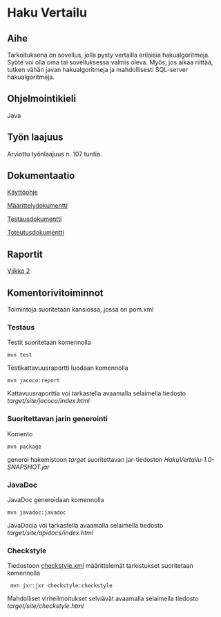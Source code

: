 # Haku Vertailu

## Aihe
Tarkoituksena on sovellus, jolla pysty vertailla erilaisia hakualgoritmeja. Syöte voi olla oma tai sovelluksessa valmis oleva.
Myös, jos aikaa riittää, tutken vähän javan hakualgoritmeja ja mahdollisesti SQL-server hakualgoritmeja.

## Ohjelmointikieli
Java

## Työn laajuus
Arviottu työnlaajuus n. 107 tuntia.

## Dokumentaatio
[Käyttöohje]( https://github.com/olegTervo/hakuVertailu/blob/master/Dokumentaatio/Kayttoohje.md )

[Määrittelydokumentti]( https://github.com/olegTervo/hakuVertailu/blob/master/Dokumentaatio/Maarittelydokumentti.md )

[Testausdokumentti]( https://github.com/olegTervo/hakuVertailu/blob/master/Dokumentaatio/Testausdokumentti.md )

[Toteutusdokumentti]( https://github.com/olegTervo/hakuVertailu/blob/master/Dokumentaatio/Toteutusdokumentti.md )

## Raportit
[Viikko 2]( https://github.com/olegTervo/hakuVertailu/blob/master/Raportit/viikko2.md )

## Komentorivitoiminnot

Toimintoja suoritetaan kansiossa, jossa on pom.xml

### Testaus

Testit suoritetaan komennolla

```
mvn test
```

Testikattavuusraportti luodaan komennolla

```
mvn jacoco:report
```

Kattavuusraporttia voi tarkastella avaamalla selaimella tiedosto _target/site/jacoco/index.html_

### Suoritettavan jarin generointi

Komento

```
mvn package
```

generoi hakemistoon _target_ suoritettavan jar-tiedoston _HakuVertailu-1.0-SNAPSHOT.jar_

### JavaDoc

JavaDoc generoidaan komennolla

```
mvn javadoc:javadoc
```

JavaDocia voi tarkastella avaamalla selaimella tiedosto _target/site/apidocs/index.html_

### Checkstyle

Tiedostoon [checkstyle.xml](https://github.com/olegTervo/hakuVertailu/blob/master/HakuVertailu/checkstyle.xml) määrittelemät tarkistukset suoritetaan komennolla

```
 mvn jxr:jxr checkstyle:checkstyle
```

Mahdolliset virheilmoitukset selviävät avaamalla selaimella tiedosto _target/site/checkstyle.html_
